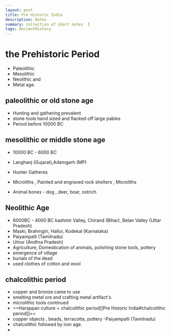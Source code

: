 ```yaml
---
layout: post
title: Pre Historic India
description: Notes 
summary: collection of short notes  I
tags: AncientHistory
---
```



# the Prehistoric Period 
 -  Paleolithic 
 -  Mesolithic 
 -  Neolithic and
 -  Metal age.

## paleolithic or old stone age
- Hunting and gathering prevalent 
- stone tools hand sized and flacked off large pables  
- Period before 10000 BC

## mesolithic or middle stone age
- 10000 BC  - 6000 BC 
- Langhanj (Gujarat),Adamgarh (MP)

- Hunter Gatheres
- Microliths , Painted and engraved rock shelters , Microliths 
-  Animal bones - dog , deer, boar, ostrich 

## Neolithic Age 
- 6000BC - 4000 BC
kashmir Valley, Chirand (Bihar), Belan Valley (Uttar Pradesh)
- Maski, Brahmgiri, Hallur, Kodekal (Karnataka)
- Paiyampalli (Tamilnadu)
- Utnur (Andhra Pradesh)
- Agriculture, Domestication of animals, polishing stone tools, pottery
- emergence of village 
- burials of the dead
- used clothes of cotton and wool

## chalcolithic period
- copper and bronze came to use
- smelting metal ore and crafting metal artifact's
- microlithic tools continued
- ==Harappan culture = chalcolithic period[[Pre Historic India#chalcolithic period]]==
- copper objects , beads, terracotta, pottery -Paiyampalli (Tamilnadu)
- chalcolithic followed by iron age. 
- 


